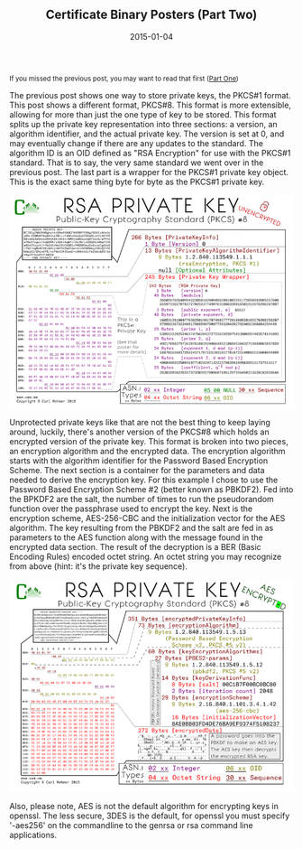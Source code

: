 <article markdown="1">

<header markdown="1">
 
# Certificate Binary Posters (Part Two)

<time class="pubdate" datetime="2015-01-04">2015-01-04</time>

</header>

  <p><small>If you missed the previous post, you may want to read that first (<a href="20141221-cert-binaries.html">Part One</a>)</small></p>
  <p>The previous post shows one way to store private keys, the PKCS#1 format. This post shows a different format, PKCS#8. This format is more extensible, allowing for more than just the one type of key to be stored. This format splits up the private key representation into three sections: a version, an algorithm identifier, and the actual private key. The version is set at 0, and may eventually change if there are any updates to the standard. The algorithm ID is an OID defined as "RSA Encryption" for use with the PKCS#1 standard. That is to say, the very same standard we went over in the previous post. The last part is a wrapper for the PKCS#1 private key object. This is the exact same thing byte for byte as the PKCS#1 private key.</p>

  <a href="art/cryptoposters/priPKCS8.png" target="_blank"><img src="art/cryptoposters/priPKCS8.png" alt="pkcs8 unencrypted" /></a>

  <p>Unprotected private keys like that are not the best thing to keep laying around, luckily, there's another version of the PKCS#8 which holds an encrypted version of the private key. This format is broken into two pieces, an encryption algorithm and the encrypted data. The encryption algorithm starts with the algorithm identifier for the Password Based Encryption Scheme. The next section is a container for the parameters and data needed to derive the encryption key. For this example I chose to use the Password Based Encryption Scheme #2 (better known as PBKDF2). Fed into the BPKDF2 are the salt, the number of times to run the pseudorandom function over the passphrase used to encrypt the key. Next is the encryption scheme, AES-256-CBC and the initialization vector for the AES algorithm. The key resulting from the PBKDF2 and the salt are fed in as parameters to the AES function along with the message found in the encrypted data section. The result of the decryption is a BER (Basic Encoding Rules) encoded octet string. An octet string you may recognize from above (hint: it's the private key sequence).</p>

  <a href="art/cryptoposters/priPKCS8enc.png" target="_blank"><img src="art/cryptoposters/priPKCS8enc.png" alt="pkcs8 encrypted" /></a>

  <p>Also, please note, AES is not the default algorithm for encrypting keys in openssl. The less secure, 3DES is the default, for openssl you must specify '-aes256' on the commandline to the genrsa or rsa command line applications.</p>

</article>

